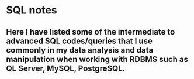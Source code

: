 # SQL notes
 
## Here I have listed some of the intermediate to advanced SQL codes/queries that I use commonly in my data analysis and data manipulation when working with RDBMS such as QL Server, MySQL, PostgreSQL. 
